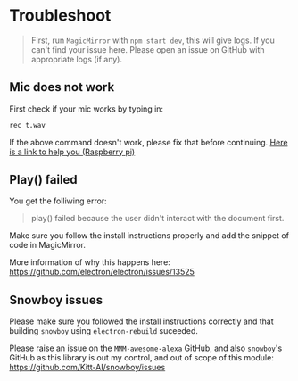 # Troubleshoot

> First, run `MagicMirror` with `npm start dev`, this will give logs. If you can't find your issue here. Please open an issue on GitHub with appropriate logs (if any).

## Mic does not work

First check if your mic works by typing in:

```bash
rec t.wav
```

If the above command doesn't work, please fix that before continuing. [Here is a link to help you (Raspberry pi)](https://www.raspberrypi.org/forums/viewtopic.php?t=13088&p=332703)

## Play() failed

You get the folliwing error:

> play() failed because the user didn't interact with the document first.

Make sure you follow the install instructions properly and add the snippet of code in MagicMirror.

More information of why this happens here: https://github.com/electron/electron/issues/13525

## Snowboy issues

Please make sure you followed the install instructions correctly and that building `snowboy` using `electron-rebuild` suceeded.

Please raise an issue on the `MMM-awesome-alexa` GitHub, and also `snowboy`'s GitHub as this library is out my control, and out of scope of this module: https://github.com/Kitt-AI/snowboy/issues
